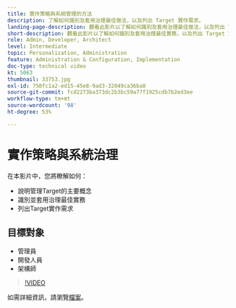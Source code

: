 ```yaml
---
title: 實作策略與系統管理的方法
description: 了解如何識別及套用治理最佳做法，以及列出 Target 實作需求。
landing-page-description: 觀看此影片以了解如何識別及套用治理最佳做法，以及列出 Target 實作需求。
short-description: 觀看此影片以了解如何識別及套用治理最佳實務，以及列出 Target 實作需求。
role: Admin, Developer, Architect
level: Intermediate
topic: Personalization, Administration
feature: Administration & Configuration, Implementation
doc-type: technical video
kt: 5063
thumbnail: 33753.jpg
exl-id: 750fc1a2-ed15-45e8-9ad3-32049ca36ba8
source-git-commit: fcd2273ba373dc2b3bc59a77f1925cdb7b2ed3ee
workflow-type: tm+mt
source-wordcount: '98'
ht-degree: 53%

---
```


# 實作策略與系統治理

在本影片中，您將瞭解如何：

* 說明管理Target的主要概念
* 識別並套用治理最佳實務
* 列出Target實作需求

## 目標對象

* 管理員
* 開發人員
* 架構師

>[!VIDEO](https://video.tv.adobe.com/v/33753/?quality=12)

如需詳細資訊，請瀏覽[檔案](https://experienceleague.adobe.com/docs/target/using/administer/administrating-target.html?lang=zh-Hant)。
